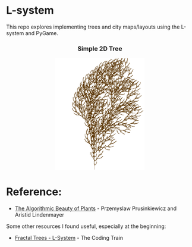 # L-system

This repo explores implementing trees and city maps/layouts using the L-system and PyGame.


<div align="center">
    <h3>Simple 2D Tree</h3>
    <img src="l_system_tree_2d.png" alt="l_system_tree_2d" height="300" />
</div>


# Reference:
* [The Algorithmic Beauty of Plants](http://algorithmicbotany.org/papers/abop/abop.pdf) - Przemyslaw Prusinkiewicz and Aristid Lindenmayer

Some other resources I found useful, especially at the beginning:
* [Fractal Trees - L-System](https://youtu.be/E1B4UoSQMFw) - The Coding Train